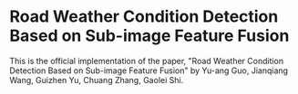 # Road Weather Condition Detection Based on Sub-image Feature Fusion
This is the official implementation of the paper, "Road Weather Condition Detection Based on Sub-image Feature Fusion" by Yu-ang Guo, Jianqiang Wang, Guizhen Yu, Chuang Zhang, Gaolei Shi. 
